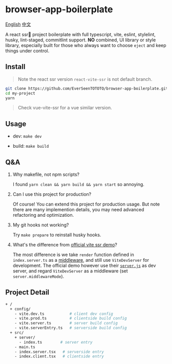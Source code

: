 # browser-app-boilerplate

[English](./README.md) [中文](./README-zh_CN.md)

A react ssr🚀 project boilerplate with full typescript, vite, eslint, stylelint, husky, lint-staged, commitlint support. **NO** combined, UI library or style library, especially built for those who always want to choose `eject` and keep things under control.

## Install

> Note the react ssr version `react-vite-ssr` is not default branch.

```bash
git clone https://github.com/EverSeenTOTOTO/browser-app-boilerplate.git my-project -b react-vite-ssr --depth 1
cd my-project
yarn
```

> Check vue-vite-ssr for a vue similar version.

## Usage

+ dev: `make dev`

+ build: `make build`

## Q&A

1. Why makefile, not npm scripts?

    I found `yarn clean && yarn build && yarn start` so annoying.

2. Can I use this project for production?

    Of course! You can extend this project for production usage. But note there are many implemention details, you may need advanced refactoring and optimization.

3. My git hooks not working?

    Try `make prepare` to reinstall husky hooks.

4. What's the difference from [official vite ssr demo](https://github.com/vitejs/vite/tree/main/playground/ssr-react)?

    The most difference is we take `render` function defined in `index.server.ts` as a [middleware](./config/vite.dev.ts), and still use `ViteDevServer` for development.
    The official demo however use their [`server.js`](https://github.com/vitejs/vite/blob/main/playground/ssr-react/server.js) as dev server, and regard `ViteDevServer` as a middleware (set `server.middlewareMode`).

## Project Detail

```bash
+ /
  + config/
    - vite.dev.ts           # client dev config
    - vite.prod.ts          # clientside build config
    - vite.server.ts        # server build config
    - vite.serverEntry.ts   # serverside build config
  + src/
    + server/
      - index.ts        # server entry
    - main.ts
    - index.server.tsx   # serverside entry
    - index.client.tsx   # clientside entry
```

